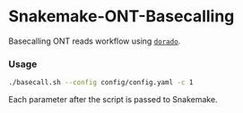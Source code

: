 # Snakemake-ONT-Basecalling
Basecalling ONT reads workflow using [`dorado`](https://github.com/nanoporetech/dorado).

### Usage
```bash
./basecall.sh --config config/config.yaml -c 1
```

Each parameter after the script is passed to Snakemake.
